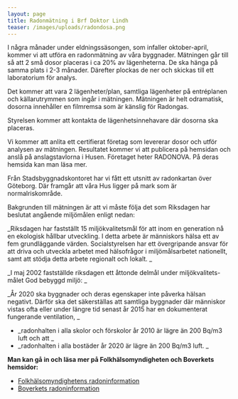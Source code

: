 ```yaml
---
layout: page
title: Radonmätning i Brf Doktor Lindh
teaser: /images/uploads/radondosa.png
---
```

I några månader under eldningssäsongen, som infaller oktober-april, kommer vi att utföra en radonmätning av våra byggnader. Mätningen går till så att 2 små dosor placeras i ca 20% av lägenheterna. De ska hänga på samma plats i 2-3 månader. Därefter plockas de ner och skickas till ett laboratorium för analys.

Det kommer att vara 2 lägenheter/plan, samtliga lägenheter på entréplanen och källarutrymmen som ingår i mätningen. Mätningen är helt odramatisk, dosorna innehåller en filmremsa som är känslig för Radongas.

Styrelsen kommer att kontakta de lägenhetsinnehavare där dosorna ska placeras.

Vi kommer att anlita ett certifierat företag som levererar dosor och utför analysen av mätningen. Resultatet kommer vi att publicera på hemsidan och anslå på anslagstavlorna i Husen. Företaget heter RADONOVA. På deras hemsida kan man läsa mer.

Från Stadsbyggnadskontoret har vi fått ett utsnitt av radonkartan över Göteborg. Där framgår att våra Hus ligger på mark som är normalriskområde.

Bakgrunden till mätningen är att vi måste följa det som Riksdagen har beslutat angående miljömålen enligt nedan:

_Riksdagen har fastställt 15 miljökvalitetsmål för att inom en generation nå en ekologisk hållbar utveckling. I detta arbete är människors hälsa ett av fem grundläggande värden. Socialstyrelsen har ett övergripande ansvar för att driva och utveckla arbetet med hälsofrågor i miljömålsarbetet nationellt, samt att stödja detta arbete regionalt och lokalt. _

_I maj 2002 fastställde riksdagen ett åttonde delmål under miljökvalitets- målet God bebyggd miljö: _

_År 2020 ska byggnader och deras egenskaper inte påverka hälsan negativt. Därför ska det säkerställas att samtliga byggnader där människor vistas ofta eller under längre tid senast år 2015 har en dokumenterat fungerande ventilation, _

* _radonhalten i alla skolor och förskolor år 2010 är lägre än 200 Bq/m3 luft och att _
* _radonhalten i alla bostäder år 2020 är lägre än 200 Bq/m3 luft. _

**Man kan gå in och läsa mer på Folkhälsomyndigheten och Boverkets hemsidor:**

* [Folkhälsomyndighetens radoninformation ](https://www.folkhalsomyndigheten.se/publicerat-material/publikationsarkiv/r/radon-i-inomhusluft/)
* [Boverkets radoninformation](https://www.boverket.se/sv/byggande/halsa-och-inomhusmiljo/radon/)
